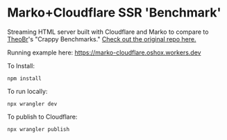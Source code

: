 # Marko+Cloudflare SSR 'Benchmark'

Streaming HTML server built with Cloudflare and Marko to compare to [TheoBr](https://github.com/TheoBr)'s "Crappy Benchmarks." [Check out the original repo here.](https://github.com/t3-oss/t3bench)

Running example here: https://marko-cloudflare.oshox.workers.dev

To Install:

    npm install
    
To run locally:

    npx wrangler dev
    
To publish to Cloudflare:

    npx wrangler publish